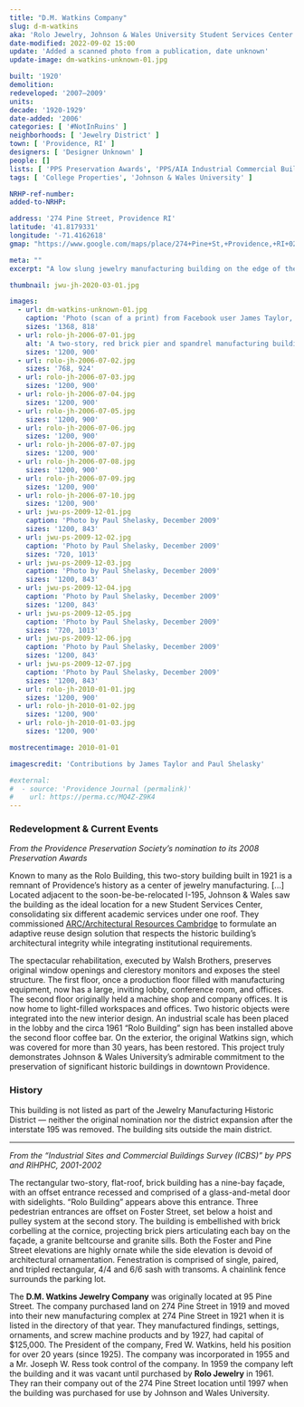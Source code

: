 ```yaml
---
title: "D.M. Watkins Company"
slug: d-m-watkins
aka: 'Rolo Jewelry, Johnson & Wales University Student Services Center'
date-modified: 2022-09-02 15:00
update: 'Added a scanned photo from a publication, date unknown'
update-image: dm-watkins-unknown-01.jpg

built: '1920'
demolition:
redeveloped: '2007–2009'
units:
decade: '1920-1929'
date-added: '2006'
categories: [ '#NotInRuins' ]
neighborhoods: [ 'Jewelry District' ]
town: [ 'Providence, RI' ]
designers: [ 'Designer Unknown' ]
people: []
lists: [ 'PPS Preservation Awards', 'PPS/AIA Industrial Commercial Buildings Survey' ]
tags: [ 'College Properties', 'Johnson & Wales University' ]

NRHP-ref-number:
added-to-NRHP:

address: '274 Pine Street, Providence RI'
latitude: '41.8179331'
longitude: '-71.4162618'
gmap: "https://www.google.com/maps/place/274+Pine+St,+Providence,+RI+02903/@41.8179331,-71.4162618,17z/data=!3m1!4b1!4m5!3m4!1s0x89e4456cf12b6659:0xed39a8ba51e96d5a!8m2!3d41.8179331!4d-71.4140731"

meta: ""
excerpt: "A low slung jewelry manufacturing building on the edge of the Jewelry District is now the main Student Services Center for Johnson & Wales University"

thumbnail: jwu-jh-2020-03-01.jpg

images:
  - url: dm-watkins-unknown-01.jpg
    caption: 'Photo (scan of a print) from Facebook user James Taylor, unknown date'
    sizes: '1368, 818'
  - url: rolo-jh-2006-07-01.jpg
    alt: 'A two-story, red brick pier and spandrel manufacturing building from the 1920s with typical ornamentation and large commercial windows. Two sides of the building have a higher degreee of ornamentation in the form of projecting brick corbels and flat columns along with a restored sandstone transom spelling out “WATKINS” above the main entrance.'
    sizes: '1200, 900'
  - url: rolo-jh-2006-07-02.jpg
    sizes: '768, 924'
  - url: rolo-jh-2006-07-03.jpg
    sizes: '1200, 900'
  - url: rolo-jh-2006-07-04.jpg
    sizes: '1200, 900'
  - url: rolo-jh-2006-07-05.jpg
    sizes: '1200, 900'
  - url: rolo-jh-2006-07-06.jpg
    sizes: '1200, 900'
  - url: rolo-jh-2006-07-07.jpg
    sizes: '1200, 900'
  - url: rolo-jh-2006-07-08.jpg
    sizes: '1200, 900'
  - url: rolo-jh-2006-07-09.jpg
    sizes: '1200, 900'
  - url: rolo-jh-2006-07-10.jpg
    sizes: '1200, 900'
  - url: jwu-ps-2009-12-01.jpg
    caption: 'Photo by Paul Shelasky, December 2009'
    sizes: '1200, 843'
  - url: jwu-ps-2009-12-02.jpg
    caption: 'Photo by Paul Shelasky, December 2009'
    sizes: '720, 1013'
  - url: jwu-ps-2009-12-03.jpg
    caption: 'Photo by Paul Shelasky, December 2009'
    sizes: '1200, 843'
  - url: jwu-ps-2009-12-04.jpg
    caption: 'Photo by Paul Shelasky, December 2009'
    sizes: '1200, 843'
  - url: jwu-ps-2009-12-05.jpg
    caption: 'Photo by Paul Shelasky, December 2009'
    sizes: '720, 1013'
  - url: jwu-ps-2009-12-06.jpg
    caption: 'Photo by Paul Shelasky, December 2009'
    sizes: '1200, 843'
  - url: jwu-ps-2009-12-07.jpg
    caption: 'Photo by Paul Shelasky, December 2009'
    sizes: '1200, 843'
  - url: rolo-jh-2010-01-01.jpg
    sizes: '1200, 900'
  - url: rolo-jh-2010-01-02.jpg
    sizes: '1200, 900'
  - url: rolo-jh-2010-01-03.jpg
    sizes: '1200, 900'

mostrecentimage: 2010-01-01

imagescredit: 'Contributions by James Taylor and Paul Shelasky'

#external:
#  - source: 'Providence Journal (permalink)'
#    url: https://perma.cc/MQ4Z-Z9K4
---
```


### Redevelopment & Current Events

_From the Providence Preservation Society’s nomination to its 2008 Preservation Awards_

Known to many as the Rolo Building, this two-story building built in 1921 is a remnant of Providence’s history as a center of jewelry manufacturing. [...] Located adjacent to the soon-be-be-relocated I-195, Johnson & Wales saw the building as the ideal location for a new Student Services Center, consolidating six different academic services under one roof. They commissioned [ARC/Architectural Resources Cambridge](https://arcusa.com) to formulate an adaptive reuse design solution that respects the historic building’s architectural integrity while integrating institutional requirements.

The spectacular rehabilitation, executed by Walsh Brothers, preserves original window openings and clerestory monitors and exposes the steel structure. The first floor, once a production floor filled with manufacturing equipment, now has a large, inviting lobby, conference room, and offices. The second floor originally held a machine shop and company offices. It is now home to light-filled workspaces and offices. Two historic objects were integrated into the new interior design. An industrial scale has been placed in the lobby and the circa 1961 “Rolo Building” sign has been installed above the second floor coffee bar. On the exterior, the original Watkins sign, which was covered for more than 30 years, has been restored. This project truly demonstrates Johnson & Wales University’s admirable commitment to the preservation of significant historic buildings in downtown Providence.


### History

This building is not listed as part of the Jewelry Manufacturing Historic District — neither the original nomination nor the district expansion after the interstate 195 was removed. The building sits outside the main district.

***

_From the “Industrial Sites and Commercial Buildings Survey (ICBS)” by PPS and RIHPHC, 2001-2002_

The rectangular two-story, flat-roof, brick building has a nine-bay façade, with an offset entrance recessed and comprised of a glass-and-metal door with sidelights. “Rolo Building” appears above this entrance. Three pedestrian entrances are offset on Foster Street, set below a hoist and pulley system at the second story. The building is embellished with brick corbelling at the cornice, projecting brick piers articulating each bay on the façade, a granite beltcourse and granite sills. Both the Foster and Pine Street elevations are highly ornate while the side elevation is devoid of architectural ornamentation. Fenestration is comprised of single, paired, and tripled rectangular, 4/4 and 6/6 sash with transoms. A chainlink fence surrounds the parking lot.

The **D.M. Watkins Jewelry Company** was originally located at 95 Pine Street. The company purchased land on 274 Pine Street in 1919 and moved into their new manufacturing complex at 274 Pine Street in 1921 when it is listed in the directory of that year. They manufactured findings, settings, ornaments, and screw machine products and by 1927, had capital of $125,000. The President of the company, Fred W. Watkins, held his position for over 20 years (since 1925). The company was incorporated in 1955 and a Mr. Joseph W. Ress took control of the company. In 1959 the company left the building and it was vacant until purchased by **Rolo Jewelry** in 1961. They ran their company out of the 274 Pine Street location until 1997 when the building was purchased for use by Johnson and Wales University.

